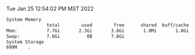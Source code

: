 Tue Jan 25 12:54:02 PM MST 2022
```bash
System Memory
               total        used        free      shared  buff/cache   available
Mem:           7.7Gi       2.3Gi       3.6Gi       1.0Mi       1.8Gi       5.1Gi
Swap:          7.6Gi          0B       7.6Gi
System Storage
699M	.
```
```bash
